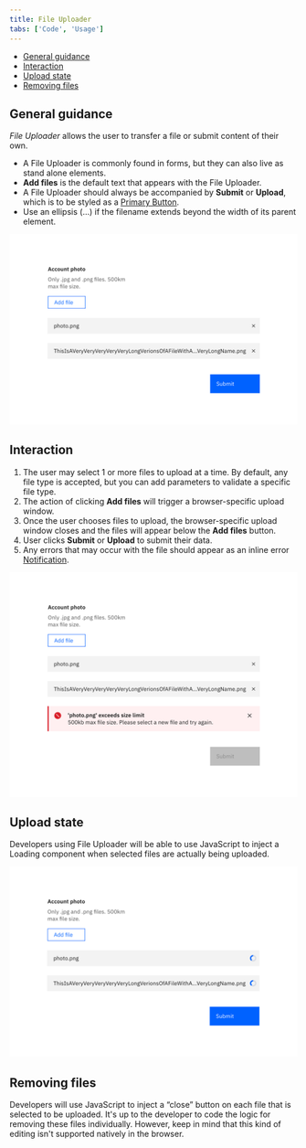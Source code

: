 ```yaml
---
title: File Uploader
tabs: ['Code', 'Usage']
---
```


<AnchorLinks>
<ul>
    <li><a data-scroll href="#general-guidance">General guidance</a></li>
    <li><a data-scroll href="#interaction">Interaction</a></li>
    <li><a data-scroll href="#upload-state">Upload state</a></li>
    <li><a data-scroll href="#removing-files">Removing files</a></li>
</ul>
</AnchorLinks>

## General guidance

_File Uploader_ allows the user to transfer a file or submit content of their own.


- A File Uploader is commonly found in forms, but they can also live as stand alone elements.
- **Add files** is the default text that appears with the File Uploader.
- A File Uploader should always be accompanied by **Submit** or **Upload**, which is to be styled as a [Primary Button](/components/button).
- Use an ellipsis (...) if the filename extends beyond the width of its parent element.

<ImageComponent cols="8">

![file uploader example](images/file-uploader-usage-1.png)

</ImageComponent>

## Interaction

1. The user may select 1 or more files to upload at a time. By default, any file type is accepted, but you can add parameters to validate a specific file type.
2. The action of clicking **Add files** will trigger a browser-specific upload window.
3. Once the user chooses files to upload, the browser-specific upload window closes and the files will appear below the **Add files** button.
4. User clicks **Submit** or **Upload** to submit their data.
5. Any errors that may occur with the file should appear as an inline error
   [Notification](/components/notification).

<ImageComponent cols="8" caption="Errors in file uploader">

![file uploader error](images/file-uploader-usage-2.png)

</ImageComponent>

## Upload state

Developers using File Uploader will be able to use JavaScript to inject a Loading component when selected files are actually being uploaded.

<ImageComponent cols="8">

![File uploading state](images/file-uploader-usage-3.png)

</ImageComponent>

## Removing files

Developers will use JavaScript to inject a “close” button on each file that is selected to be uploaded. It's up to the developer to code the logic for removing these files individually. However, keep in mind that this kind of editing isn't supported natively in the browser.
